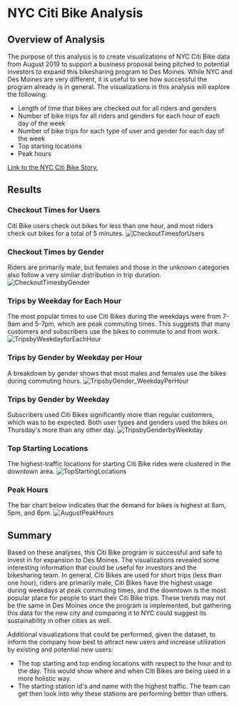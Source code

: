 # NYC Citi Bike Analysis

## Overview of Analysis

The purpose of this analysis is to create visualizations of NYC Citi Bike data from August 2019 to support a business proposal being pitched to potential investors to expand this bikesharing program to Des Moines. While NYC and Des Moines are very different, it is useful to see how successful the program already is in general. The visualizations in this analysis will explore the following:
- Length of time that bikes are checked out for all riders and genders
- Number of bike trips for all riders and genders for each hour of each day of the week
- Number of bike trips for each type of user and gender for each day of the week
- Top starting locations
- Peak hours

[Link to the NYC Citi Bike Story.](https://public.tableau.com/views/NYCCitiBike_16427169816350/NYCCitiBikeStory?:language=en-US&publish=yes&:display_count=n&:origin=viz_share_link)

## Results
### Checkout Times for Users
Citi Bike users check out bikes for less than one hour, and most riders check out bikes for a total of 5 minutes.
![CheckoutTimesforUsers](https://user-images.githubusercontent.com/90656004/150448070-0a14d9ab-26c0-44e7-89de-3b269e29f2ac.PNG)

### Checkout Times by Gender
Riders are primarily male, but females and those in the unknown categories also follow a very similar distribution in trip duration.
![CheckoutTimesbyGender](https://user-images.githubusercontent.com/90656004/150448493-df984b47-d45b-435b-afdd-5c54c9f34027.PNG)

### Trips by Weekday for Each Hour
The most popular times to use Citi Bikes during the weekdays were from 7-9am and 5-7pm, which are peak commuting times. This suggests that many customers and subscribers use the bikes to commute to and from work.
![TripsbyWeekdayforEachHour](https://user-images.githubusercontent.com/90656004/150448340-2ba59874-0cd2-4474-936b-a7a20fb3269f.PNG)

### Trips by Gender by Weekday per Hour
A breakdown by gender shows that most males and females use the bikes during commuting hours. 
![TripsbyGender_WeekdayPerHour](https://user-images.githubusercontent.com/90656004/150447964-b9d30631-e618-4d6a-88f9-4d0a4e1eab83.PNG)

### Trips by Gender by Weekday
Subscribers used Citi Bikes significantly more than regular customers, which was to be expected. Both user types and genders used the bikes on Thursday's more than any other day. 
![TripsbyGenderbyWeekday](https://user-images.githubusercontent.com/90656004/150447970-d3b31ff7-1fc0-4f80-a4aa-0b538bb1a4cd.PNG)

### Top Starting Locations
The highest-traffic locations for starting Citi Bike rides were clustered in the downtown area. 
![TopStartingLocations](https://user-images.githubusercontent.com/90656004/150451712-11bfe34d-e490-4d44-b617-615db72db442.PNG)

### Peak Hours
The bar chart below indicates that the demand for bikes is highest at 8am, 5pm, and 6pm. 
![AugustPeakHours](https://user-images.githubusercontent.com/90656004/150451730-293b8b42-f7eb-4212-b01b-7fda087e18a3.PNG)

## Summary

Based on these analyses, this Citi Bike program is successful and safe to invest in for expansion to Des Moines. The visualizations revealed some interesting information that could be useful for investors and the bikesharing team. In general, Citi Bikes are used for short trips (less than one hour), riders are primarily male, Citi Bikes have the highest usage during weekdays at peak commuting times, and the downtown is the most popular place for people to start their Citi Bike trips. These trends may not be the same in Des Moines once the program is implemented, but gathering this data for the new city and comparing it to NYC could suggest its sustainability in other cities as well. 

Additional visualizations that could be performed, given the dataset, to inform the company how best to attract new users and increase utilization by existing and potential new users:
- The top starting and top ending locations with respect to the hour and to the day. This would show where and when Citi Bikes are being used in a more holistic way. 
- The starting station id's and name with the highest traffic. The team can get then look into why these stations are performing better than others.
